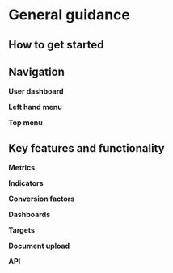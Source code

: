 # General guidance

## How to get started

## Navigation

**User dashboard**

**Left hand menu**

**Top menu**

## Key features and functionality

**Metrics**

**Indicators**

**Conversion factors**

**Dashboards**

**Targets**

**Document upload**

**API**
